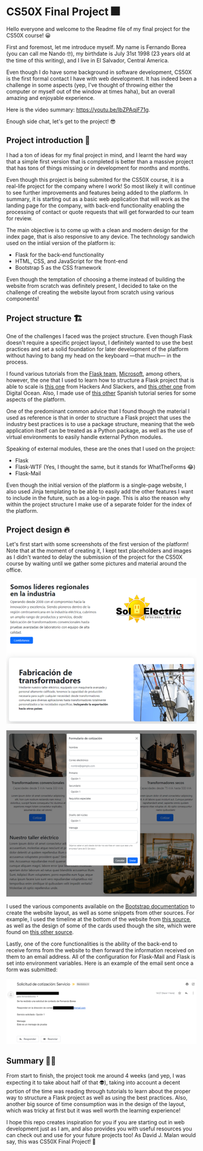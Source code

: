 # CS50X Final Project 🎆

Hello everyone and welcome to the Readme file of my final project for the CS50X course! 😀

First and foremost, let me introduce myself. My name is Fernando Borea (you can call me Nando 🤓), my birthdate is July 31st 1998 (23 years old at the time of this writing), and I live in El Salvador, Central America. 

Even though I do have some background in software development, CS50X is the first formal contact I have with web development. It has indeed been a challenge in some aspects (yep, I've thought of throwing  either the computer or myself out of the window at times haha), but an overall amazing and enjoyable experience.

Here is the video summary: https://youtu.be/IbZPAqjF71g.

Enough side chat, let's get to the project! 😎
## Project introduction 📓

I had a ton of ideas for my final project in mind, and I learnt the hard way that a simple first version that is completed is better than a massive project that has tons of things missing or in development for months and months.

Even though this project is being submited for the CS50X course, it is a real-life project for the company where I work! So most likely it will continue to see further improvements and features being added to the platform. In summary, it is starting out as a basic web application that will work as the landing page for the company, with back-end functionality enabling the processing of contact or quote requests that will get forwarded to our team for review.

The main objective is to come up with a clean and modern design for the index page, that is also responsive to any device. The technology sandwich used on the intiial version of the platform is:

* Flask for the back-end functionality
* HTML, CSS, and JavaScript for the front-end
* Bootstrap 5 as the CSS framework

Even though the temptation of choosing a theme instead of building the website from scratch was definitely present, I decided to take on the challenge of creating the website layout from scratch using various components!

## Project structure 🏗

One of the challenges I faced was the project structure. Even though Flask doesn't require a specific project layout, I definitely wanted to use the best practices and set a solid foundation for later development of the platform without having to bang my head on the keyboard —that much— in the process.

I found various tutorials from the [Flask team](https://flask.palletsprojects.com/en/2.1.x/tutorial/), [Microsoft](https://code.visualstudio.com/docs/python/tutorial-flask), among others, however, the one that I used to learn how to structure a Flask project that is able to scale is [this one](https://hackersandslackers.com/series/build-flask-apps/) from Hackers And Slackers, and [this other one](https://www.digitalocean.com/community/tutorial_series/how-to-create-web-sites-with-flask) from Digital Ocean. Also, I made use of [this other](https://www.digitalocean.com/community/tutorial_series/how-to-create-web-sites-with-flask) Spanish tutorial series for some aspects of the platform.

One of the predominant common advice that I found though the material I used as reference is that in order to structure a Flask project that uses the industry best practices is to use a package structure, meaning that the web application itself can be treated as a Python package, as well as the use of virtual environments to easily handle external Python modules.

Speaking of external modules, these are the ones that I used on the project:
* Flask
* Flask-WTF (Yes, I thought the same, but it stands for WhatTheForms 😂)
* Flask-Mail 

Even though the initial version of the platform is a single-page website, I also used Jinja templating to be able to easily add the other features I want to include in the future, such as a log-in page. This is also the reason why within the project structure I make use of a separate folder for the index of the platform.

## Project design 🔥

Let's first start with some screenshots of the first version of the platform! Note that at the moment of creating it, I kept text placeholders and images as I didn't wanted to delay the submission of the project for the CS50X course by waiting until we gather some pictures and material around the office.

![Homepage screenshot](/images/screenshot01.png)

![Form screenshot](/images/screenshot02.png)

I used the various components available on the [Bootstrap documentation](https://getbootstrap.com/) to create the website layout, as well as some snippets from other sources. For example, I used the timeline at the bottom of the website from [this source](https://startbootstrap.com/theme/agency), as well as the design of some of the cards used though the site, which were found on [this other source](https://webpixels.io/).

Lastly, one of the core functionalities is the ability of the back-end to receive forms from the website to then forward the information received on them to an email address. All of the configuration for Flask-Mail and Flask is set into environment variables. Here is an example of the email sent once a form was submitted:

![Email screenshot](/images/screenshot03.png)

## Summary 👨‍🎓

From start to finish, the project took me around 4 weeks (and yep, I was expecting it to take about half of that 👽), taking into account a decent portion of the time was reading through tutorials to learn about the proper way to structure a Flask project as well as using the best practices. Also, another big source of time consumption was in the design of the layout, which was tricky at first but it was well worth the learning experience! 

I hope this repo creates inspiration for you if you are starting out in web development just as I am, and also provides you with useful resources you can check out and use for your future projects too! As David J. Malan would say, this was CS50X Final Project! 🎉